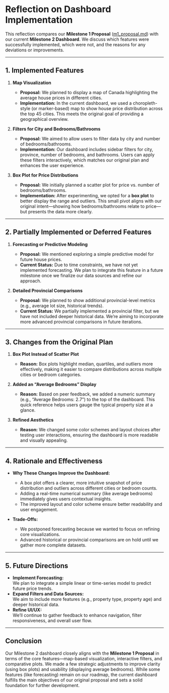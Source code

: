 # Reflection on Dashboard Implementation

This reflection compares our **Milestone 1 Proposal** ([m1_proposal.md](https://github.com/UBC-MDS/DSCI-532_2025_18_canadian-house-prices/blob/feature/update-readme-milestone2/reports/m1_proposal.md)) with our current **Milestone 2 Dashboard**. We discuss which features were successfully implemented, which were not, and the reasons for any deviations or improvements.

---

## 1. Implemented Features

1. **Map Visualization**  
   - **Proposal:** We planned to display a map of Canada highlighting the average house prices in different cities.  
   - **Implementation:** In the current dashboard, we used a choropleth-style (or marker-based) map to show house price distribution across the top 45 cities. This meets the original goal of providing a geographical overview.

2. **Filters for City and Bedrooms/Bathrooms**  
   - **Proposal:** We aimed to allow users to filter data by city and number of bedrooms/bathrooms.  
   - **Implementation:** Our dashboard includes sidebar filters for city, province, number of bedrooms, and bathrooms. Users can apply these filters interactively, which matches our original plan and enhances the user experience.

3. **Box Plot for Price Distributions**  
   - **Proposal:** We initially planned a scatter plot for price vs. number of bedrooms/bathrooms.  
   - **Implementation:** After experimenting, we opted for a **box plot** to better display the range and outliers. This small pivot aligns with our original intent—showing how bedrooms/bathrooms relate to price—but presents the data more clearly.

---

## 2. Partially Implemented or Deferred Features

1. **Forecasting or Predictive Modeling**  
   - **Proposal:** We mentioned exploring a simple predictive model for future house prices.  
   - **Current Status:** Due to time constraints, we have not yet implemented forecasting. We plan to integrate this feature in a future milestone once we finalize our data sources and refine our approach.

2. **Detailed Provincial Comparisons**  
   - **Proposal:** We planned to show additional provincial-level metrics (e.g., average lot size, historical trends).  
   - **Current Status:** We partially implemented a provincial filter, but we have not included deeper historical data. We’re aiming to incorporate more advanced provincial comparisons in future iterations.

---

## 3. Changes from the Original Plan

1. **Box Plot Instead of Scatter Plot**  
   - **Reason:** Box plots highlight median, quartiles, and outliers more effectively, making it easier to compare distributions across multiple cities or bedroom categories.

2. **Added an “Average Bedrooms” Display**  
   - **Reason:** Based on peer feedback, we added a numeric summary (e.g., “Average Bedrooms: 2.7”) to the top of the dashboard. This quick reference helps users gauge the typical property size at a glance.

3. **Refined Aesthetics**  
   - **Reason:** We changed some color schemes and layout choices after testing user interactions, ensuring the dashboard is more readable and visually appealing.

---

## 4. Rationale and Effectiveness

- **Why These Changes Improve the Dashboard:**  
  - A box plot offers a clearer, more intuitive snapshot of price distribution and outliers across different cities or bedroom counts.  
  - Adding a real-time numerical summary (like average bedrooms) immediately gives users contextual insights.  
  - The improved layout and color scheme ensure better readability and user engagement.

- **Trade-Offs:**  
  - We postponed forecasting because we wanted to focus on refining core visualizations.  
  - Advanced historical or provincial comparisons are on hold until we gather more complete datasets.

---

## 5. Future Directions

- **Implement Forecasting:**  
  We plan to integrate a simple linear or time-series model to predict future price trends.
- **Expand Filters and Data Sources:**  
  We aim to include more features (e.g., property type, property age) and deeper historical data.
- **Refine UI/UX:**  
  We’ll continue to gather feedback to enhance navigation, filter responsiveness, and overall user flow.

---

## Conclusion

Our Milestone 2 dashboard closely aligns with the **Milestone 1 Proposal** in terms of the core features—map-based visualization, interactive filters, and comparative plots. We made a few strategic adjustments to improve clarity (using box plots) and usability (displaying average bedrooms). While some features (like forecasting) remain on our roadmap, the current dashboard fulfills the main objectives of our original proposal and sets a solid foundation for further development.